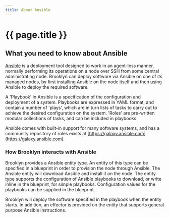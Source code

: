 ```yaml
---
title: About Ansible
---
```

# {{ page.title }}

## What you need to know about Ansible

[Ansible](http://docs.ansible.com/ansible/) is a deployment tool designed to work in an agent-less manner, normally 
performing its operations on a node over SSH from some central administrating node.  Brooklyn can deploy software 
via Ansible on one of its managed nodes, by first installing Ansible on the node itself and then using Ansible to deploy
the required software.

A 'Playbook' in Ansible is a specification of the configuration and deployment of a system. 
Playbooks are expressed in YAML format, and contain a number of 'plays', which are in turn lists of tasks to carry out
to achieve the desired configuration on the system.  'Roles' are pre-written modular collections of tasks, and can
be included in playbooks.

Ansible comes with built-in support for many software systems, and has a community repository of roles exists at 
[https://galaxy.ansible.com](https://galaxy.ansible.com).


### How Brooklyn interacts with Ansible

Brooklyn provides a Ansible entity type. An entity of this type can be specified in a blueprint in order to provision the 
node through Ansible. The Ansible entity will download Ansible and install it on the node. The entity type supports the 
configuration of Ansible playbooks to download, or write inline in the blueprint, for simple playbooks.
Configuration values for the playbooks can be supplied in the blueprint.  

Brooklyn will deploy the software specified in the playbook when the entity starts.  In addition, an effector is 
provided on the entity that supports general purpose Ansible instructions.




